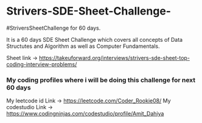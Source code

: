 # Strivers-SDE-Sheet-Challenge-
 #StriversSheetChallenge  for 60 days.
 
 It is a 60 days SDE Sheet Challenge which covers all concepts of Data Structutes and Algorithm as well as Computer Fundamentals.
 
Sheet link -> https://takeuforward.org/interviews/strivers-sde-sheet-top-coding-interview-problems/
### My coding profiles where i will be doing this challenge for next 60 days
My leetcode id Link -> https://leetcode.com/Coder_Rookie08/
My codestudio Link -> https://www.codingninjas.com/codestudio/profile/Amit_Dahiya




